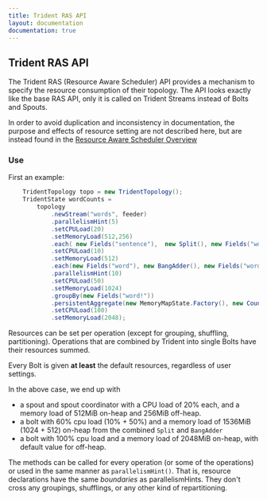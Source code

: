```yaml
---
title: Trident RAS API
layout: documentation
documentation: true
---
```


## Trident RAS API

The Trident RAS (Resource Aware Scheduler) API provides a mechanism to specify the resource consumption of their topology. The API looks exactly like the base RAS API, only it is called on Trident Streams instead of Bolts and Spouts.

In order to avoid duplication and inconsistency in documentation, the purpose and effects of resource setting are not described here, but are instead found in the [Resource Aware Scheduler Overview](Resource_Aware_Scheduler_overview.html)

### Use

First an example:

```java
    TridentTopology topo = new TridentTopology();
    TridentState wordCounts =
        topology
            .newStream("words", feeder)
            .parallelismHint(5)
            .setCPULoad(20)
            .setMemoryLoad(512,256)
            .each( new Fields("sentence"),  new Split(), new Fields("word"))
            .setCPULoad(10)
            .setMemoryLoad(512)
            .each(new Fields("word"), new BangAdder(), new Fields("word!"))
            .parallelismHint(10)
            .setCPULoad(50)
            .setMemoryLoad(1024)
            .groupBy(new Fields("word!"))
            .persistentAggregate(new MemoryMapState.Factory(), new Count(), new Fields("count"))
            .setCPULoad(100)
            .setMemoryLoad(2048);
```

Resources can be set per operation (except for grouping, shuffling, partitioning).
Operations that are combined by Trident into single Bolts have their resources summed.

Every Bolt is given **at least** the default resources, regardless of user settings.

In the above case, we end up with
 * a spout and spout coordinator with a CPU load of 20% each, and a memory load of 512MiB on-heap and 256MiB off-heap.
 * a bolt with 60% cpu load (10% + 50%) and a memory load of 1536MiB (1024 + 512) on-heap from the combined `Split` and `BangAdder`
 * a bolt with 100% cpu load and a memory load of 2048MiB on-heap, with default value for off-heap.

The methods can be called for every operation (or some of the operations) or used in the same manner as `parallelismHint()`.
That is, resource declarations have the same *boundaries* as parallelismHints. They don't cross any groupings, shufflings, or any other kind of repartitioning.
